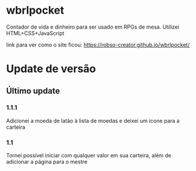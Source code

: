 # wbrlpocket

Contador de vida e dinheiro para ser usado em RPGs de mesa. Utilizei HTML+CSS+JavaScript

link para ver como o site ficou:
https://robso-creator.github.io/wbrlpocket/

# Update de versão
## Último update
### 1.1.1
Adicionei a moeda de latão à lista de moedas e deixei um icone para a carteira

### 1.1
Tornei possível iniciar com qualquer valor em sua carteira, além de adicionar a página para o mestre

